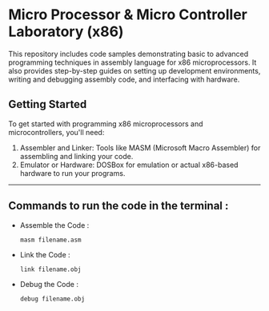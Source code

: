 # Micro Processor & Micro Controller Laboratory (x86)

This repository includes code samples demonstrating basic to advanced programming techniques in assembly language for x86 microprocessors. It also provides step-by-step guides on setting up development environments, writing and debugging assembly code, and interfacing with hardware.

## Getting Started
To get started with programming x86 microprocessors and microcontrollers, you'll need:
1. Assembler and Linker: Tools like MASM (Microsoft Macro Assembler) for assembling and linking your code.
2. Emulator or Hardware: DOSBox for emulation or actual x86-based hardware to run your programs.
   

***
 
## Commands to run the code in the terminal : 

- Assemble the Code :
  ```
  masm filename.asm
  ```

- Link the Code :
  ```
  link filename.obj
  ```

- Debug the Code :
  ```
  debug filename.obj
  ```
